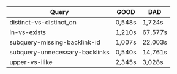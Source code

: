 | Query                   | GOOD   | BAD    |
|-------------------------|--------|--------|
|distinct-vs-distinct_on|0,548s|1,724s|
|in-vs-exists|1,210s|67,577s|
|subquery-missing-backlink-id|1,007s|22,003s|
|subquery-unnecessary-backlinks|0,540s|14,761s|
|upper-vs-ilike|2,345s|3,028s|
